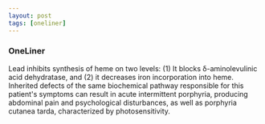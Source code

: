 ```yaml
---
layout: post
tags: [oneliner]
---
```



### OneLiner

Lead inhibits synthesis of heme on two levels: (1) It blocks δ-aminolevulinic acid dehydratase, and (2) it decreases iron incorporation into heme. Inherited defects of the same biochemical pathway responsible for this patient's symptoms can result in acute intermittent porphyria, producing abdominal pain and psychological disturbances, as well as porphyria cutanea tarda, characterized by photosensitivity.
